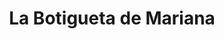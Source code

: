 ---
title: "La Botigueta de Mariana"
url: /benissiva/la-botigueta-de-mariana/
shop: Lebensmittel
---